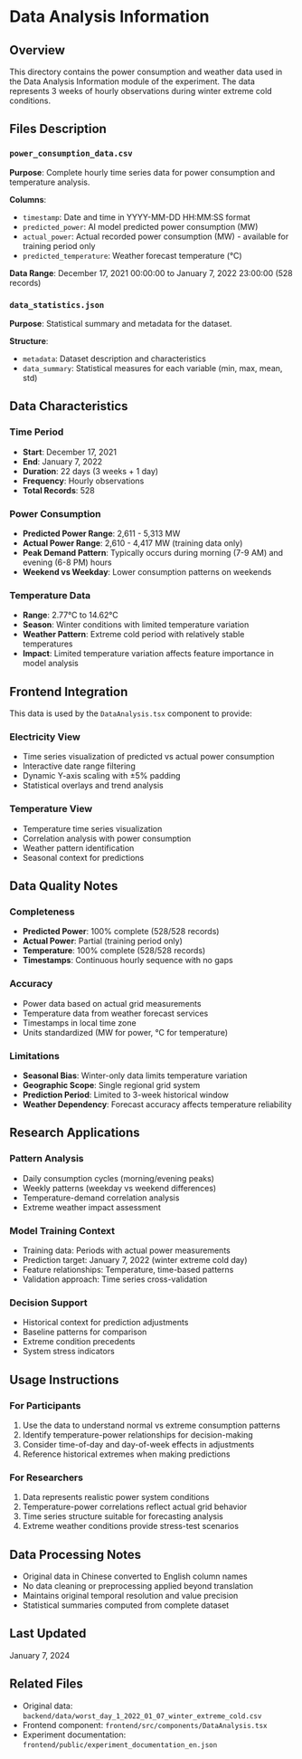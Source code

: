 # Data Analysis Information

## Overview
This directory contains the power consumption and weather data used in the Data Analysis Information module of the experiment. The data represents 3 weeks of hourly observations during winter extreme cold conditions.

## Files Description

### `power_consumption_data.csv`
**Purpose**: Complete hourly time series data for power consumption and temperature analysis.

**Columns**:
- `timestamp`: Date and time in YYYY-MM-DD HH:MM:SS format
- `predicted_power`: AI model predicted power consumption (MW)
- `actual_power`: Actual recorded power consumption (MW) - available for training period only
- `predicted_temperature`: Weather forecast temperature (°C)

**Data Range**: December 17, 2021 00:00:00 to January 7, 2022 23:00:00 (528 records)

### `data_statistics.json`
**Purpose**: Statistical summary and metadata for the dataset.

**Structure**:
- `metadata`: Dataset description and characteristics
- `data_summary`: Statistical measures for each variable (min, max, mean, std)

## Data Characteristics

### Time Period
- **Start**: December 17, 2021
- **End**: January 7, 2022
- **Duration**: 22 days (3 weeks + 1 day)
- **Frequency**: Hourly observations
- **Total Records**: 528

### Power Consumption
- **Predicted Power Range**: 2,611 - 5,313 MW
- **Actual Power Range**: 2,610 - 4,417 MW (training data only)
- **Peak Demand Pattern**: Typically occurs during morning (7-9 AM) and evening (6-8 PM) hours
- **Weekend vs Weekday**: Lower consumption patterns on weekends

### Temperature Data
- **Range**: 2.77°C to 14.62°C
- **Season**: Winter conditions with limited temperature variation
- **Weather Pattern**: Extreme cold period with relatively stable temperatures
- **Impact**: Limited temperature variation affects feature importance in model analysis

## Frontend Integration
This data is used by the `DataAnalysis.tsx` component to provide:

### Electricity View
- Time series visualization of predicted vs actual power consumption
- Interactive date range filtering
- Dynamic Y-axis scaling with ±5% padding
- Statistical overlays and trend analysis

### Temperature View  
- Temperature time series visualization
- Correlation analysis with power consumption
- Weather pattern identification
- Seasonal context for predictions

## Data Quality Notes

### Completeness
- **Predicted Power**: 100% complete (528/528 records)
- **Actual Power**: Partial (training period only)
- **Temperature**: 100% complete (528/528 records)
- **Timestamps**: Continuous hourly sequence with no gaps

### Accuracy
- Power data based on actual grid measurements
- Temperature data from weather forecast services
- Timestamps in local time zone
- Units standardized (MW for power, °C for temperature)

### Limitations
- **Seasonal Bias**: Winter-only data limits temperature variation
- **Geographic Scope**: Single regional grid system
- **Prediction Period**: Limited to 3-week historical window
- **Weather Dependency**: Forecast accuracy affects temperature reliability

## Research Applications

### Pattern Analysis
- Daily consumption cycles (morning/evening peaks)
- Weekly patterns (weekday vs weekend differences)
- Temperature-demand correlation analysis
- Extreme weather impact assessment

### Model Training Context
- Training data: Periods with actual power measurements
- Prediction target: January 7, 2022 (winter extreme cold day)
- Feature relationships: Temperature, time-based patterns
- Validation approach: Time series cross-validation

### Decision Support
- Historical context for prediction adjustments
- Baseline patterns for comparison
- Extreme condition precedents
- System stress indicators

## Usage Instructions

### For Participants
1. Use the data to understand normal vs extreme consumption patterns
2. Identify temperature-power relationships for decision-making
3. Consider time-of-day and day-of-week effects in adjustments
4. Reference historical extremes when making predictions

### For Researchers
1. Data represents realistic power system conditions
2. Temperature-power correlations reflect actual grid behavior
3. Time series structure suitable for forecasting analysis
4. Extreme weather conditions provide stress-test scenarios

## Data Processing Notes
- Original data in Chinese converted to English column names
- No data cleaning or preprocessing applied beyond translation
- Maintains original temporal resolution and value precision
- Statistical summaries computed from complete dataset

## Last Updated
January 7, 2024

## Related Files
- Original data: `backend/data/worst_day_1_2022_01_07_winter_extreme_cold.csv`
- Frontend component: `frontend/src/components/DataAnalysis.tsx`
- Experiment documentation: `frontend/public/experiment_documentation_en.json`
